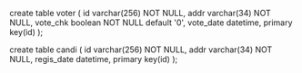 create table voter (
id varchar(256) NOT NULL,
addr varchar(34) NOT NULL,
vote_chk boolean NOT NULL default '0',
vote_date datetime,
primary key(id)
);

create table candi (
id varchar(256) NOT NULL,
addr varchar(34) NOT NULL,
regis_date datetime,
primary key(id)
);
